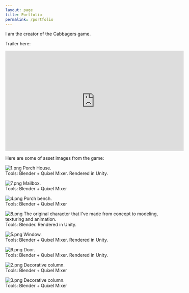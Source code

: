 ```yaml
---
layout: page
title: Portfolio
permalink: /portfolio
---
```


I am the creator of the Cabbagers game. 

Trailer here:

<iframe width="560" height="315" src="https://www.youtube.com/embed/kkTN8r-qeio" frameborder="0" allowfullscreen></iframe>

Here are some of asset images from the game: <br>

![1.png]({{site.baseurl}}/images/1.png)
Porch House. <br>
Tools: Blender + Quixel Mixer. Rendered in Unity.

![7.png]({{site.baseurl}}/images/7.png)
Mailbox. <br>
Tools: Blender + Quixel Mixer

![4.png]({{site.baseurl}}/images/4.png)
Porch bench. <br>
Tools: Blender + Quixel Mixer

![8.png]({{site.baseurl}}/images/8.png)
The original character that I've made from concept to modeling, texturing and animation.
<br>
Tools: Blender. Rendered in Unity.

![5.png]({{site.baseurl}}/images/5.png)
Window. <br>
Tools: Blender + Quixel Mixer. Rendered in Unity.

![6.png]({{site.baseurl}}/images/6.png)
Door. <br>
Tools: Blender + Quixel Mixer. Rendered in Unity.


![2.png]({{site.baseurl}}/images/2.png)
Decorative column. <br>
Tools: Blender + Quixel Mixer

![3.png]({{site.baseurl}}/images/3.png)
Decorative column. <br>
Tools: Blender + Quixel Mixer

